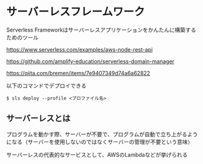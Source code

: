 # サーバーレスフレームワーク

Serverless Frameworkはサーバーレスアプリケーションをかんたんに構築するためのツール

https://www.serverless.com/examples/aws-node-rest-api

https://github.com/amplify-education/serverless-domain-manager

https://qiita.com/bremen/items/7e9407349d74a6a62822

以下のコマンドでデプロイできる

`$ sls deploy --profile <プロファイル名>`

## サーバーレスとは
プログラムを動かす際、サーバーが不要で、プログラムが自動で立ち上がるようになる（サーバーを使用しないのではなくサーバーの管理が不要という意味）

サーバーレスの代表的なサービスとして、AWSのLambdaなどが挙げられる

